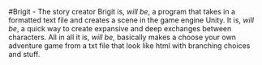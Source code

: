 #Brigit - The story creator
Brigit is, *will be*, a program that takes in a formatted text file and creates
a scene in the game engine Unity. It is, *will be*, a quick way to create expansive
and deep exchanges between characters. All in all it is, *will be*, basically makes a choose your
own adventure game from a txt file that look like html with branching choices and
stuff.

